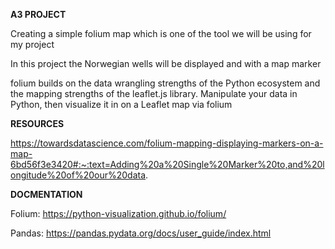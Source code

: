 **A3 PROJECT**

Creating a simple folium map which is one of the tool we will be using for my project

In this project the Norwegian wells will be displayed and with a map marker

folium builds on the data wrangling strengths of the Python ecosystem and the mapping strengths of the leaflet.js library. Manipulate your data in Python, then visualize it in on a Leaflet map via folium

**RESOURCES**

https://towardsdatascience.com/folium-mapping-displaying-markers-on-a-map-6bd56f3e3420#:~:text=Adding%20a%20Single%20Marker%20to,and%20longitude%20of%20our%20data.

**DOCMENTATION**

Folium: https://python-visualization.github.io/folium/

Pandas: https://pandas.pydata.org/docs/user_guide/index.html
